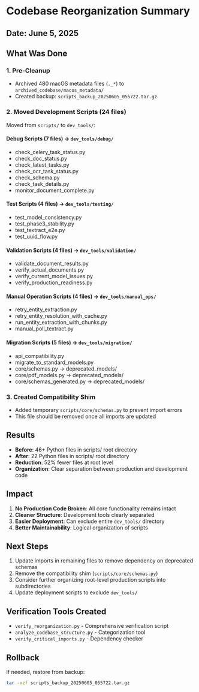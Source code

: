 # Codebase Reorganization Summary

## Date: June 5, 2025

## What Was Done

### 1. Pre-Cleanup
- Archived 480 macOS metadata files (`._*`) to `archived_codebase/macos_metadata/`
- Created backup: `scripts_backup_20250605_055722.tar.gz`

### 2. Moved Development Scripts (24 files)
Moved from `scripts/` to `dev_tools/`:

#### Debug Scripts (7 files) → `dev_tools/debug/`
- check_celery_task_status.py
- check_doc_status.py
- check_latest_tasks.py
- check_ocr_task_status.py
- check_schema.py
- check_task_details.py
- monitor_document_complete.py

#### Test Scripts (4 files) → `dev_tools/testing/`
- test_model_consistency.py
- test_phase3_stability.py
- test_textract_e2e.py
- test_uuid_flow.py

#### Validation Scripts (4 files) → `dev_tools/validation/`
- validate_document_results.py
- verify_actual_documents.py
- verify_current_model_issues.py
- verify_production_readiness.py

#### Manual Operation Scripts (4 files) → `dev_tools/manual_ops/`
- retry_entity_extraction.py
- retry_entity_resolution_with_cache.py
- run_entity_extraction_with_chunks.py
- manual_poll_textract.py

#### Migration Scripts (5 files) → `dev_tools/migration/`
- api_compatibility.py
- migrate_to_standard_models.py
- core/schemas.py → deprecated_models/
- core/pdf_models.py → deprecated_models/
- core/schemas_generated.py → deprecated_models/

### 3. Created Compatibility Shim
- Added temporary `scripts/core/schemas.py` to prevent import errors
- This file should be removed once all imports are updated

## Results

- **Before**: 46+ Python files in scripts/ root directory
- **After**: 22 Python files in scripts/ root directory
- **Reduction**: 52% fewer files at root level
- **Organization**: Clear separation between production and development code

## Impact

1. **No Production Code Broken**: All core functionality remains intact
2. **Cleaner Structure**: Development tools clearly separated
3. **Easier Deployment**: Can exclude entire `dev_tools/` directory
4. **Better Maintainability**: Logical organization of scripts

## Next Steps

1. Update imports in remaining files to remove dependency on deprecated schemas
2. Remove the compatibility shim (`scripts/core/schemas.py`)
3. Consider further organizing root-level production scripts into subdirectories
4. Update deployment scripts to exclude `dev_tools/`

## Verification Tools Created

- `verify_reorganization.py` - Comprehensive verification script
- `analyze_codebase_structure.py` - Categorization tool
- `verify_critical_imports.py` - Dependency checker

## Rollback

If needed, restore from backup:
```bash
tar -xzf scripts_backup_20250605_055722.tar.gz
```